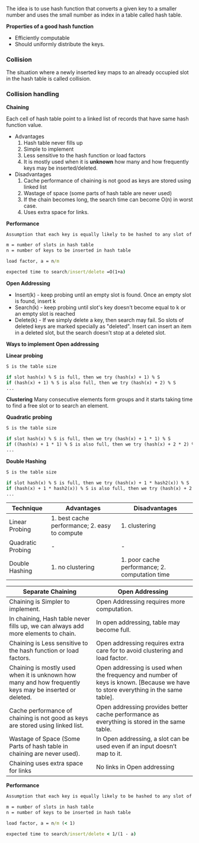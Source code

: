 The idea is to use hash function that converts a given key to a smaller number and uses the small number as index in a 
table called hash table.

**Properties of a good hash function**
* Efficiently computable
* Should uniformly distribute the keys.

### Collision

The situation where a newly inserted key maps to an already occupied slot in the hash table is called collision.

### Collision handling

**Chaining**

Each cell of hash table point to a linked list of records that have same hash function value.
* Advantages
    1. Hash table never fills up
    2. Simple to implement
    3. Less sensitive to the hash function or load factors
    4. It is mostly used when it is **unknown** how many and how frequently keys may be inserted/deleted.
* Disadvantages
    1. Cache performance of chaining is not good as keys are stored using linked list
    2. Wastage of space (some parts of hash table are never used)
    3. If the chain becomes long, the search time can become O(n) in worst case.
    4. Uses extra space for links.

**Performance**

```cmd
Assumption that each key is equally likely to be hashed to any slot of table.

m = number of slots in hash table
n = number of keys to be inserted in hash table

load factor, a = n/m

expected time to search/insert/delete =O(1+a)

```

**Open Addressing**

* Insert(k) - keep probing until an empty slot is found. Once an empty slot is found, insert k
* Search(k) - keep probing until slot's key doesn't become equal to k or an empty slot is reached
* Delete(k) - If we simply delete a key, then search may fail. So slots of deleted keys are marked specially as "deleted".
 Insert can insert an item in a deleted slot, but the search doesn't stop at a deleted slot.

**Ways to implement Open addressing**

**Linear probing**
```cmd
S is the table size

if slot hash(x) % S is full, then we try (hash(x) + 1) % S
if (hash(x) + 1) % S is also full, then we try (hash(x) + 2) % S
...
```

**Clustering** Many consecutive elements form groups and it starts taking time to find a free slot or to search an element.

**Quadratic probing**
```cmd
S is the table size

if slot hash(x) % S is full, then we try (hash(x) + 1 * 1) % S
if ((hash(x) + 1 * 1) % S is also full, then we try (hash(x) + 2 * 2) % S
...
```

**Double Hashing**
```cmd
S is the table size

if slot hash(x) % S is full, then we try (hash(x) + 1 * hash2(x)) % S
if (hash(x) + 1 * hash2(x)) % S is also full, then we try (hash(x) + 2 * hash2(x)) % S
...
```

Technique|Advantages|Disadvantages
---|---|---
Linear Probing|1. best cache performance; 2. easy to compute|1. clustering
Quadratic Probing|-|-
Double Hashing|1. no clustering|1. poor cache performance; 2. computation time


Separate Chaining|Open Addressing
---|---
Chaining is Simpler to implement.|Open Addressing requires more computation.
In chaining, Hash table never fills up, we can always add more elements to chain.|In open addressing, table may become full.
Chaining is Less sensitive to the hash function or load factors.|Open addressing requires extra care for to avoid clustering and load factor.
Chaining is mostly used when it is unknown how many and how frequently keys may be inserted or deleted.|Open addressing is used when the frequency and number of keys is known. [Because we have to store everything in the same table].
Cache performance of chaining is not good as keys are stored using linked list.|Open addressing provides better cache performance as everything is stored in the same table.
Wastage of Space (Some Parts of hash table in chaining are never used).|In Open addressing, a slot can be used even if an input doesn’t map to it.
Chaining uses extra space for links|No links in Open addressing

**Performance**
```cmd
Assumption that each key is equally likely to be hashed to any slot of table.

m = number of slots in hash table
n = number of keys to be inserted in hash table

load factor, a = n/m (< 1)

expected time to search/insert/delete < 1/(1 - a)
```